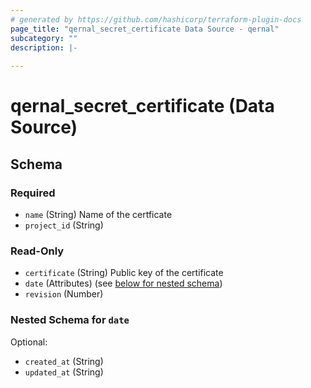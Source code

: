 ```yaml
---
# generated by https://github.com/hashicorp/terraform-plugin-docs
page_title: "qernal_secret_certificate Data Source - qernal"
subcategory: ""
description: |-
  
---
```


# qernal_secret_certificate (Data Source)





<!-- schema generated by tfplugindocs -->
## Schema

### Required

- `name` (String) Name of the certficate
- `project_id` (String)

### Read-Only

- `certificate` (String) Public key of the certificate
- `date` (Attributes) (see [below for nested schema](#nestedatt--date))
- `revision` (Number)

<a id="nestedatt--date"></a>
### Nested Schema for `date`

Optional:

- `created_at` (String)
- `updated_at` (String)
